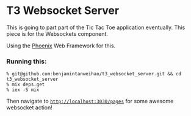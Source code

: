 # T3 Websocket Server

This is going to part part of the Tic Tac Toe application eventually. This piece is for the Websockets component.

Using the [Phoenix](https://github.com/phoenixframework/phoenix) Web Framework for this.

### Running this:

```
% git@github.com:benjamintanweihao/t3_websocket_server.git && cd t3_websocket_server
% mix deps.get
% iex -S mix
```

Then navigate to [`http://localhost:3030/pages`](http://localhost:3030/pages) for some awesome websocket action!
